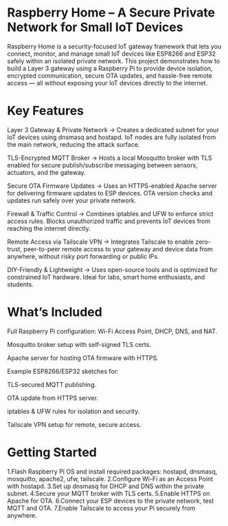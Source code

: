 # Raspberry Home – A Secure Private Network for Small IoT Devices
Raspberry Home is a security-focused IoT gateway framework that lets you connect, monitor, and manage small IoT devices like ESP8266 and ESP32 safely within an isolated private network. This project demonstrates how to build a Layer 3 gateway using a Raspberry Pi to provide device isolation, encrypted communication, secure OTA updates, and hassle-free remote access — all without exposing your IoT devices directly to the internet.

# Key Features

Layer 3 Gateway & Private Network ->
Creates a dedicated subnet for your IoT devices using dnsmasq and hostapd. IoT nodes are fully isolated from the main network, reducing the attack surface.

TLS-Encrypted MQTT Broker ->
Hosts a local Mosquitto broker with TLS enabled for secure publish/subscribe messaging between sensors, actuators, and the gateway.

Secure OTA Firmware Updates ->
Uses an HTTPS-enabled Apache server for delivering firmware updates to ESP devices. OTA version checks and updates run safely over your private network.

Firewall & Traffic Control ->
Combines iptables and UFW to enforce strict access rules. Blocks unauthorized traffic and prevents IoT devices from reaching the internet directly.

Remote Access via Tailscale VPN ->
Integrates Tailscale to enable zero-trust, peer-to-peer remote access to your gateway and device data from anywhere, without risky port forwarding or public IPs.

DIY-Friendly & Lightweight ->
Uses open-source tools and is optimized for constrained IoT hardware. Ideal for labs, smart home enthusiasts, and students.


# What’s Included
Full Raspberry Pi configuration: Wi-Fi Access Point, DHCP, DNS, and NAT.

Mosquitto broker setup with self-signed TLS certs.

Apache server for hosting OTA firmware with HTTPS.

Example ESP8266/ESP32 sketches for:

TLS-secured MQTT publishing.

OTA update from HTTPS server.

iptables & UFW rules for isolation and security.

Tailscale VPN setup for remote, secure access.


# Getting Started

1.Flash Raspberry Pi OS and install required packages: hostapd, dnsmasq, mosquitto, apache2, ufw, tailscale.
2.Configure Wi-Fi as an Access Point with hostapd.
3.Set up dnsmasq for DHCP and DNS within the private subnet.
4.Secure your MQTT broker with TLS certs.
5.Enable HTTPS on Apache for OTA.
6.Connect your ESP devices to the private network, test MQTT and OTA.
7.Enable Tailscale to access your Pi securely from anywhere.

